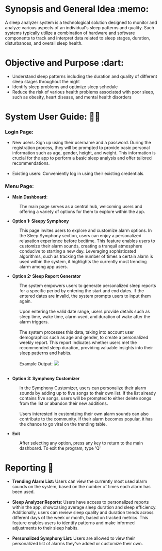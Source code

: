 </head>
<body>
  <h1>Synopsis and General Idea :memo:</h1>
  <p>A sleep analyzer system is a technological solution designed to monitor and analyze various aspects of an individual's sleep patterns and quality. Such systems typically utilize a combination of hardware and software components to track and interpret data related to sleep stages, duration, disturbances, and overall sleep health.</p>

  <h1>Objective and Purpose :dart:</h1>
  <ul>
    <li>Understand sleep patterns including the duration and quality of different sleep stages throughout the night</li>
    <li>Identify sleep problems and optimize sleep schedule</li>
    <li>Reduce the risk of various health problems associated with poor sleep, such as obesity, heart disease, and mental health disorders</li>
  </ul>

  <h1>System User Guide: 👨‍💻</h1>
 </head>
<body>
    <h3>Login Page:</h3>
    <ul>
        <li>
            New users: Sign up using their username and a password. During the registration process, they will be prompted to provide basic personal information such as age, gender, height, and weight. This information is crucial for the app to perform a basic sleep analysis and offer tailored recommendations. 
       <br> <br> 
      <li> 
          Existing users: Conveniently log in using their existing credentials.
        </li>
    </ul>
    <h3>Menu Page:</h3>
  <ul>
        <li>
<strong>Main Dashboard:</strong><br>
            <div class="right-align">
              <ul>
            The main page serves as a central hub, welcoming users and offering a variety of options for them to explore within the app.
            </div>
        </li>
    </ul>
    <ul>
        <li>
            <strong>Option 1: Sleepy Symphony</strong><br>
            <div class="right-align">
              <ul>
            This page invites users to explore and customize alarm options. In the Sleep Symphony section, users can enjoy a personalized relaxation experience before bedtime. This feature enables users to customize their alarm sounds, creating a tranquil atmosphere conducive to starting a new day. Leveraging sophisticated algorithms, such as tracking the number of times a certain alarm is used within the system, it highlights the currently most trending alarm among app users.
            </div>
        </li>
    </ul>
    <ul>
        <li>
            <strong>Option 2: Sleep Report Generator</strong><br>
            <div class="right-align">
              <ul>
            The system empowers users to generate personalized sleep reports for a specific period by entering the start and end dates. If the entered dates are invalid, the system prompts users to input them again.
<br><br>
Upon entering the valid date range, users provide details such as sleep time, wake time, alarm used, and duration of wake after the alarm triggers.
<br><br>
The system processes this data, taking into account user demographics such as age and gender, to create a personalized weekly report. This report indicates whether users met the recommended sleep duration, providing valuable insights into their sleep patterns and habits.
                <br><br>
                Example Output:
                <img src=https://github.com/jjn7702/SECJ1023-PT2/assets/150900178/8ad45a4c-d993-4794-aa7a-a3854867067f">
                <br><br>
                </div>
        </li>
    </ul>
    <ul>
        <li>
            <strong>Option 3: Symphony Customizer</strong><br>
            <div class="right-align">
              <ul>
                In the Symphony Customizer, users can personalize their alarm sounds by adding up to five songs to their own list. If the list already contains five songs, users will be prompted to either delete songs from the list or abandon their new additions.
<br><br>
Users interested in customizing their own alarm sounds can also contribute to the community. If their alarm becomes popular, it has the chance to go viral on the trending table.
                </div>
        </li>
    </ul>
    <ul>
        <li>
            <strong>Exit</strong><br>
            <div class="right-align">
              <ul>
                After selecting any option, press any key to return to the main dashboard. To exit the program, type 'Q'
            </div>
        </li>
    </ul>
</body>
</html>
</html>
</head>
<body>
  <h1>Reporting 📑</h1>
  <ul>
    <li>
      <strong>Trending Alarm List: </strong> Users can view the currently most used alarm sounds on the system, based on the number of times each alarm has been used.
    </li>
    <br>
    <li>
      <strong>Sleep Analyzer Reports: </strong> Users have access to personalized reports within the app, showcasing average sleep duration and sleep efficiency. Additionally, users can review sleep quality and duration trends across different days of the week or month, based on tracked metrics. This feature enables users to identify patterns and make informed adjustments to their sleep habits.
      </li>
    <br>
    <li>
      <strong>Personalized Symphony List: </strong> Users are allowed to view their personalized list of alarms they've added or customize their own.
      <br>
      <br>
    </li>
  </ul>
</body>
</html>
